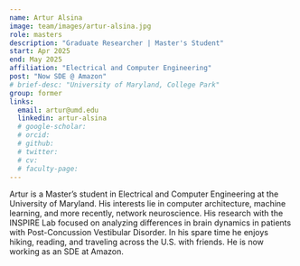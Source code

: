 ```yaml
---
name: Artur Alsina
image: team/images/artur-alsina.jpg
role: masters
description: "Graduate Researcher | Master's Student"
start: Apr 2025
end: May 2025
affiliation: "Electrical and Computer Engineering"
post: "Now SDE @ Amazon"
# brief-desc: "University of Maryland, College Park"
group: former
links:
  email: artur@umd.edu
  linkedin: artur-alsina
  # google-scholar: 
  # orcid: 
  # github: 
  # twitter:   
  # cv: 
  # faculty-page: 
---
```

Artur is a Master’s student in Electrical and Computer Engineering at the University of Maryland. His interests lie in computer architecture, machine learning, and more recently, network neuroscience. His research with the INSPIRE Lab focused on analyzing differences in brain dynamics in patients with Post-Concussion Vestibular Disorder. In his spare time he enjoys hiking, reading, and traveling across the U.S. with friends. He is now working as an SDE at Amazon. 